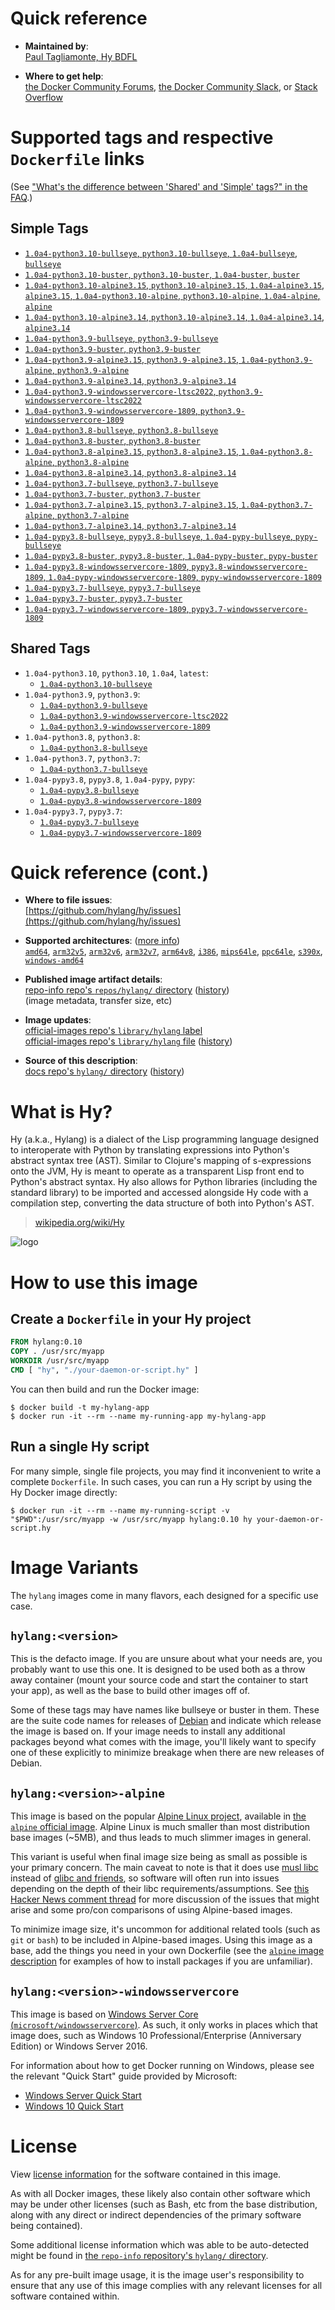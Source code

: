 <!--

********************************************************************************

WARNING:

    DO NOT EDIT "hylang/README.md"

    IT IS AUTO-GENERATED

    (from the other files in "hylang/" combined with a set of templates)

********************************************************************************

-->

# Quick reference

-	**Maintained by**:  
	[Paul Tagliamonte, Hy BDFL](https://github.com/hylang/hy)

-	**Where to get help**:  
	[the Docker Community Forums](https://forums.docker.com/), [the Docker Community Slack](https://dockr.ly/slack), or [Stack Overflow](https://stackoverflow.com/search?tab=newest&q=docker)

# Supported tags and respective `Dockerfile` links

(See ["What's the difference between 'Shared' and 'Simple' tags?" in the FAQ](https://github.com/docker-library/faq#whats-the-difference-between-shared-and-simple-tags).)

## Simple Tags

-	[`1.0a4-python3.10-bullseye`, `python3.10-bullseye`, `1.0a4-bullseye`, `bullseye`](https://github.com/hylang/docker-hylang/blob/21ba5dd50a89b8afc63a1352f8a41a16cf2c6c8a/dockerfiles-generated/Dockerfile.python3.10-bullseye)
-	[`1.0a4-python3.10-buster`, `python3.10-buster`, `1.0a4-buster`, `buster`](https://github.com/hylang/docker-hylang/blob/21ba5dd50a89b8afc63a1352f8a41a16cf2c6c8a/dockerfiles-generated/Dockerfile.python3.10-buster)
-	[`1.0a4-python3.10-alpine3.15`, `python3.10-alpine3.15`, `1.0a4-alpine3.15`, `alpine3.15`, `1.0a4-python3.10-alpine`, `python3.10-alpine`, `1.0a4-alpine`, `alpine`](https://github.com/hylang/docker-hylang/blob/21ba5dd50a89b8afc63a1352f8a41a16cf2c6c8a/dockerfiles-generated/Dockerfile.python3.10-alpine3.15)
-	[`1.0a4-python3.10-alpine3.14`, `python3.10-alpine3.14`, `1.0a4-alpine3.14`, `alpine3.14`](https://github.com/hylang/docker-hylang/blob/21ba5dd50a89b8afc63a1352f8a41a16cf2c6c8a/dockerfiles-generated/Dockerfile.python3.10-alpine3.14)
-	[`1.0a4-python3.9-bullseye`, `python3.9-bullseye`](https://github.com/hylang/docker-hylang/blob/21ba5dd50a89b8afc63a1352f8a41a16cf2c6c8a/dockerfiles-generated/Dockerfile.python3.9-bullseye)
-	[`1.0a4-python3.9-buster`, `python3.9-buster`](https://github.com/hylang/docker-hylang/blob/21ba5dd50a89b8afc63a1352f8a41a16cf2c6c8a/dockerfiles-generated/Dockerfile.python3.9-buster)
-	[`1.0a4-python3.9-alpine3.15`, `python3.9-alpine3.15`, `1.0a4-python3.9-alpine`, `python3.9-alpine`](https://github.com/hylang/docker-hylang/blob/21ba5dd50a89b8afc63a1352f8a41a16cf2c6c8a/dockerfiles-generated/Dockerfile.python3.9-alpine3.15)
-	[`1.0a4-python3.9-alpine3.14`, `python3.9-alpine3.14`](https://github.com/hylang/docker-hylang/blob/21ba5dd50a89b8afc63a1352f8a41a16cf2c6c8a/dockerfiles-generated/Dockerfile.python3.9-alpine3.14)
-	[`1.0a4-python3.9-windowsservercore-ltsc2022`, `python3.9-windowsservercore-ltsc2022`](https://github.com/hylang/docker-hylang/blob/21ba5dd50a89b8afc63a1352f8a41a16cf2c6c8a/dockerfiles-generated/Dockerfile.python3.9-windowsservercore-ltsc2022)
-	[`1.0a4-python3.9-windowsservercore-1809`, `python3.9-windowsservercore-1809`](https://github.com/hylang/docker-hylang/blob/21ba5dd50a89b8afc63a1352f8a41a16cf2c6c8a/dockerfiles-generated/Dockerfile.python3.9-windowsservercore-1809)
-	[`1.0a4-python3.8-bullseye`, `python3.8-bullseye`](https://github.com/hylang/docker-hylang/blob/21ba5dd50a89b8afc63a1352f8a41a16cf2c6c8a/dockerfiles-generated/Dockerfile.python3.8-bullseye)
-	[`1.0a4-python3.8-buster`, `python3.8-buster`](https://github.com/hylang/docker-hylang/blob/21ba5dd50a89b8afc63a1352f8a41a16cf2c6c8a/dockerfiles-generated/Dockerfile.python3.8-buster)
-	[`1.0a4-python3.8-alpine3.15`, `python3.8-alpine3.15`, `1.0a4-python3.8-alpine`, `python3.8-alpine`](https://github.com/hylang/docker-hylang/blob/21ba5dd50a89b8afc63a1352f8a41a16cf2c6c8a/dockerfiles-generated/Dockerfile.python3.8-alpine3.15)
-	[`1.0a4-python3.8-alpine3.14`, `python3.8-alpine3.14`](https://github.com/hylang/docker-hylang/blob/21ba5dd50a89b8afc63a1352f8a41a16cf2c6c8a/dockerfiles-generated/Dockerfile.python3.8-alpine3.14)
-	[`1.0a4-python3.7-bullseye`, `python3.7-bullseye`](https://github.com/hylang/docker-hylang/blob/21ba5dd50a89b8afc63a1352f8a41a16cf2c6c8a/dockerfiles-generated/Dockerfile.python3.7-bullseye)
-	[`1.0a4-python3.7-buster`, `python3.7-buster`](https://github.com/hylang/docker-hylang/blob/21ba5dd50a89b8afc63a1352f8a41a16cf2c6c8a/dockerfiles-generated/Dockerfile.python3.7-buster)
-	[`1.0a4-python3.7-alpine3.15`, `python3.7-alpine3.15`, `1.0a4-python3.7-alpine`, `python3.7-alpine`](https://github.com/hylang/docker-hylang/blob/21ba5dd50a89b8afc63a1352f8a41a16cf2c6c8a/dockerfiles-generated/Dockerfile.python3.7-alpine3.15)
-	[`1.0a4-python3.7-alpine3.14`, `python3.7-alpine3.14`](https://github.com/hylang/docker-hylang/blob/21ba5dd50a89b8afc63a1352f8a41a16cf2c6c8a/dockerfiles-generated/Dockerfile.python3.7-alpine3.14)
-	[`1.0a4-pypy3.8-bullseye`, `pypy3.8-bullseye`, `1.0a4-pypy-bullseye`, `pypy-bullseye`](https://github.com/hylang/docker-hylang/blob/21ba5dd50a89b8afc63a1352f8a41a16cf2c6c8a/dockerfiles-generated/Dockerfile.pypy3.8-bullseye)
-	[`1.0a4-pypy3.8-buster`, `pypy3.8-buster`, `1.0a4-pypy-buster`, `pypy-buster`](https://github.com/hylang/docker-hylang/blob/21ba5dd50a89b8afc63a1352f8a41a16cf2c6c8a/dockerfiles-generated/Dockerfile.pypy3.8-buster)
-	[`1.0a4-pypy3.8-windowsservercore-1809`, `pypy3.8-windowsservercore-1809`, `1.0a4-pypy-windowsservercore-1809`, `pypy-windowsservercore-1809`](https://github.com/hylang/docker-hylang/blob/21ba5dd50a89b8afc63a1352f8a41a16cf2c6c8a/dockerfiles-generated/Dockerfile.pypy3.8-windowsservercore-1809)
-	[`1.0a4-pypy3.7-bullseye`, `pypy3.7-bullseye`](https://github.com/hylang/docker-hylang/blob/21ba5dd50a89b8afc63a1352f8a41a16cf2c6c8a/dockerfiles-generated/Dockerfile.pypy3.7-bullseye)
-	[`1.0a4-pypy3.7-buster`, `pypy3.7-buster`](https://github.com/hylang/docker-hylang/blob/21ba5dd50a89b8afc63a1352f8a41a16cf2c6c8a/dockerfiles-generated/Dockerfile.pypy3.7-buster)
-	[`1.0a4-pypy3.7-windowsservercore-1809`, `pypy3.7-windowsservercore-1809`](https://github.com/hylang/docker-hylang/blob/21ba5dd50a89b8afc63a1352f8a41a16cf2c6c8a/dockerfiles-generated/Dockerfile.pypy3.7-windowsservercore-1809)

## Shared Tags

-	`1.0a4-python3.10`, `python3.10`, `1.0a4`, `latest`:
	-	[`1.0a4-python3.10-bullseye`](https://github.com/hylang/docker-hylang/blob/21ba5dd50a89b8afc63a1352f8a41a16cf2c6c8a/dockerfiles-generated/Dockerfile.python3.10-bullseye)
-	`1.0a4-python3.9`, `python3.9`:
	-	[`1.0a4-python3.9-bullseye`](https://github.com/hylang/docker-hylang/blob/21ba5dd50a89b8afc63a1352f8a41a16cf2c6c8a/dockerfiles-generated/Dockerfile.python3.9-bullseye)
	-	[`1.0a4-python3.9-windowsservercore-ltsc2022`](https://github.com/hylang/docker-hylang/blob/21ba5dd50a89b8afc63a1352f8a41a16cf2c6c8a/dockerfiles-generated/Dockerfile.python3.9-windowsservercore-ltsc2022)
	-	[`1.0a4-python3.9-windowsservercore-1809`](https://github.com/hylang/docker-hylang/blob/21ba5dd50a89b8afc63a1352f8a41a16cf2c6c8a/dockerfiles-generated/Dockerfile.python3.9-windowsservercore-1809)
-	`1.0a4-python3.8`, `python3.8`:
	-	[`1.0a4-python3.8-bullseye`](https://github.com/hylang/docker-hylang/blob/21ba5dd50a89b8afc63a1352f8a41a16cf2c6c8a/dockerfiles-generated/Dockerfile.python3.8-bullseye)
-	`1.0a4-python3.7`, `python3.7`:
	-	[`1.0a4-python3.7-bullseye`](https://github.com/hylang/docker-hylang/blob/21ba5dd50a89b8afc63a1352f8a41a16cf2c6c8a/dockerfiles-generated/Dockerfile.python3.7-bullseye)
-	`1.0a4-pypy3.8`, `pypy3.8`, `1.0a4-pypy`, `pypy`:
	-	[`1.0a4-pypy3.8-bullseye`](https://github.com/hylang/docker-hylang/blob/21ba5dd50a89b8afc63a1352f8a41a16cf2c6c8a/dockerfiles-generated/Dockerfile.pypy3.8-bullseye)
	-	[`1.0a4-pypy3.8-windowsservercore-1809`](https://github.com/hylang/docker-hylang/blob/21ba5dd50a89b8afc63a1352f8a41a16cf2c6c8a/dockerfiles-generated/Dockerfile.pypy3.8-windowsservercore-1809)
-	`1.0a4-pypy3.7`, `pypy3.7`:
	-	[`1.0a4-pypy3.7-bullseye`](https://github.com/hylang/docker-hylang/blob/21ba5dd50a89b8afc63a1352f8a41a16cf2c6c8a/dockerfiles-generated/Dockerfile.pypy3.7-bullseye)
	-	[`1.0a4-pypy3.7-windowsservercore-1809`](https://github.com/hylang/docker-hylang/blob/21ba5dd50a89b8afc63a1352f8a41a16cf2c6c8a/dockerfiles-generated/Dockerfile.pypy3.7-windowsservercore-1809)

# Quick reference (cont.)

-	**Where to file issues**:  
	[https://github.com/hylang/hy/issues](https://github.com/hylang/hy/issues)

-	**Supported architectures**: ([more info](https://github.com/docker-library/official-images#architectures-other-than-amd64))  
	[`amd64`](https://hub.docker.com/r/amd64/hylang/), [`arm32v5`](https://hub.docker.com/r/arm32v5/hylang/), [`arm32v6`](https://hub.docker.com/r/arm32v6/hylang/), [`arm32v7`](https://hub.docker.com/r/arm32v7/hylang/), [`arm64v8`](https://hub.docker.com/r/arm64v8/hylang/), [`i386`](https://hub.docker.com/r/i386/hylang/), [`mips64le`](https://hub.docker.com/r/mips64le/hylang/), [`ppc64le`](https://hub.docker.com/r/ppc64le/hylang/), [`s390x`](https://hub.docker.com/r/s390x/hylang/), [`windows-amd64`](https://hub.docker.com/r/winamd64/hylang/)

-	**Published image artifact details**:  
	[repo-info repo's `repos/hylang/` directory](https://github.com/docker-library/repo-info/blob/master/repos/hylang) ([history](https://github.com/docker-library/repo-info/commits/master/repos/hylang))  
	(image metadata, transfer size, etc)

-	**Image updates**:  
	[official-images repo's `library/hylang` label](https://github.com/docker-library/official-images/issues?q=label%3Alibrary%2Fhylang)  
	[official-images repo's `library/hylang` file](https://github.com/docker-library/official-images/blob/master/library/hylang) ([history](https://github.com/docker-library/official-images/commits/master/library/hylang))

-	**Source of this description**:  
	[docs repo's `hylang/` directory](https://github.com/docker-library/docs/tree/master/hylang) ([history](https://github.com/docker-library/docs/commits/master/hylang))

# What is Hy?

Hy (a.k.a., Hylang) is a dialect of the Lisp programming language designed to interoperate with Python by translating expressions into Python's abstract syntax tree (AST). Similar to Clojure's mapping of s-expressions onto the JVM, Hy is meant to operate as a transparent Lisp front end to Python's abstract syntax. Hy also allows for Python libraries (including the standard library) to be imported and accessed alongside Hy code with a compilation step, converting the data structure of both into Python's AST.

> [wikipedia.org/wiki/Hy](https://en.wikipedia.org/wiki/Hy)

![logo](https://raw.githubusercontent.com/docker-library/docs/c097f38c6ee48cd13456df8cd853a9d806fff429/hylang/logo.png)

# How to use this image

## Create a `Dockerfile` in your Hy project

```dockerfile
FROM hylang:0.10
COPY . /usr/src/myapp
WORKDIR /usr/src/myapp
CMD [ "hy", "./your-daemon-or-script.hy" ]
```

You can then build and run the Docker image:

```console
$ docker build -t my-hylang-app
$ docker run -it --rm --name my-running-app my-hylang-app
```

## Run a single Hy script

For many simple, single file projects, you may find it inconvenient to write a complete `Dockerfile`. In such cases, you can run a Hy script by using the Hy Docker image directly:

```console
$ docker run -it --rm --name my-running-script -v "$PWD":/usr/src/myapp -w /usr/src/myapp hylang:0.10 hy your-daemon-or-script.hy
```

# Image Variants

The `hylang` images come in many flavors, each designed for a specific use case.

## `hylang:<version>`

This is the defacto image. If you are unsure about what your needs are, you probably want to use this one. It is designed to be used both as a throw away container (mount your source code and start the container to start your app), as well as the base to build other images off of.

Some of these tags may have names like bullseye or buster in them. These are the suite code names for releases of [Debian](https://wiki.debian.org/DebianReleases) and indicate which release the image is based on. If your image needs to install any additional packages beyond what comes with the image, you'll likely want to specify one of these explicitly to minimize breakage when there are new releases of Debian.

## `hylang:<version>-alpine`

This image is based on the popular [Alpine Linux project](https://alpinelinux.org), available in [the `alpine` official image](https://hub.docker.com/_/alpine). Alpine Linux is much smaller than most distribution base images (~5MB), and thus leads to much slimmer images in general.

This variant is useful when final image size being as small as possible is your primary concern. The main caveat to note is that it does use [musl libc](https://musl.libc.org) instead of [glibc and friends](https://www.etalabs.net/compare_libcs.html), so software will often run into issues depending on the depth of their libc requirements/assumptions. See [this Hacker News comment thread](https://news.ycombinator.com/item?id=10782897) for more discussion of the issues that might arise and some pro/con comparisons of using Alpine-based images.

To minimize image size, it's uncommon for additional related tools (such as `git` or `bash`) to be included in Alpine-based images. Using this image as a base, add the things you need in your own Dockerfile (see the [`alpine` image description](https://hub.docker.com/_/alpine/) for examples of how to install packages if you are unfamiliar).

## `hylang:<version>-windowsservercore`

This image is based on [Windows Server Core (`microsoft/windowsservercore`)](https://hub.docker.com/r/microsoft/windowsservercore/). As such, it only works in places which that image does, such as Windows 10 Professional/Enterprise (Anniversary Edition) or Windows Server 2016.

For information about how to get Docker running on Windows, please see the relevant "Quick Start" guide provided by Microsoft:

-	[Windows Server Quick Start](https://msdn.microsoft.com/en-us/virtualization/windowscontainers/quick_start/quick_start_windows_server)
-	[Windows 10 Quick Start](https://msdn.microsoft.com/en-us/virtualization/windowscontainers/quick_start/quick_start_windows_10)

# License

View [license information](https://github.com/hylang/hy/blob/master/LICENSE) for the software contained in this image.

As with all Docker images, these likely also contain other software which may be under other licenses (such as Bash, etc from the base distribution, along with any direct or indirect dependencies of the primary software being contained).

Some additional license information which was able to be auto-detected might be found in [the `repo-info` repository's `hylang/` directory](https://github.com/docker-library/repo-info/tree/master/repos/hylang).

As for any pre-built image usage, it is the image user's responsibility to ensure that any use of this image complies with any relevant licenses for all software contained within.
